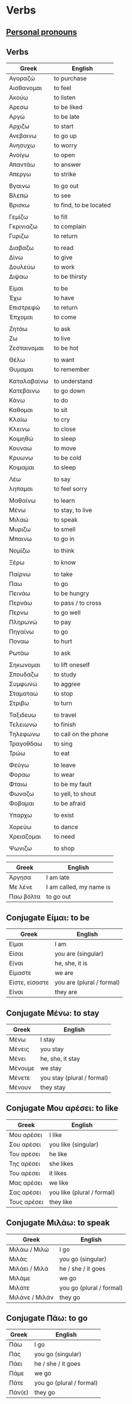 # Verbs

## [Personal pronouns](./pronouns.md)

## Verbs

| Greek | English |
|--|--|
| Αγοραζώ | to purchase |
| Αισθανομαι | to feel |
| Ακούω | to listen |
| Αρεσω | to be liked |
| Αργώ | to be late  |
| Αρχιζω | to start |
| Ανεβαινω | to go up |
| Ανησυχω | to worry |
| Ανοίγω | to open |
| Απαντάω | to answer |
| Απεργω | to strike |
|  |  |
| Βγαινω | to go out |
| Βλεπώ | to see |
| Βρισκω | to find, to be located |
|  |  |
| Γεμίζω | to fill |
| Γκρινιαζω | to complain |
| Γυριζω | to return |
|  |  |
| Διαβαζω | to read |
| Δίνω | to give |
| Δουλεύω | to work |
| Διψαω | to be thirsty |
|  |  |
| Είμαι | to be |
| Έχω | to have |
| Επιστρεφώ | to return |
| Έπχομαι | to come |
|  |  |
| Ζητάω | to ask |
| Ζω | to live |
| Ζεσταινομαι | to be hot |
|  |  |
| Θέλω | to want |
| Θυμαμαι | to remember |
|  |  |
| Καταλαβαίνω | to understand |
| Κατεβαινω | to go down |
| Κάνω | to do |
| Καθομαι | to sit |
| Κλαίω | to cry |
| Κλεινω | to close |
| Κοιμηθώ | to sleep |
| Κουναω | to move |
| Κρυωνω | to be cold |
| Κοιμαμαι | to sleep |
|  |  |
| Λέω | to say |
| ληπαμαι | to feel sorry |
|  |  |
| Μαθαίνω | to learn |
| Μένω | to stay, to live |
| Μιλαώ | to speak |
| Μυριζω | to smell |
| Μπαινω | to go in |
|  |  |
| Νομίζω | to think |
|  |  |
| Ξέρω | to know |
|  |  |
| Παίρνω | to take |
| Παω | to go |
| Πεινάω | to be hungry |
| Περνάω | to pass / to cross |
| Περνω | to go well |
| Πληρωνώ | to pay |
| Πηγαίνω | to go |
| Ποναω | to hurt |
|  |  |
| Ρωτάω | to ask |
|  |  |
| Σηκωνομαι | to lift oneself |
| Σπουδαζω | to study |
| Συμφωνώ | to aggree |
| Σταματαω | to stop |
| Στριβω | to turn |
|  |  |
| Ταξιδευω | to travel |
| Τελειωνώ | to finish |
| Τηλεφωνω | to call on the phone |
| Τραγοθδαω | to sing |
| Τρώω | to eat |
|  |  |
| Φεύγω | to leave |
| Φοραω | to wear |
| Φταιω | to be my fault |
| Φωναζω | to yell, to shout |
| Φοβαμαι | to be afraid |
|  |  |
| Υπαρχω | to exist |
|  |  |
| Χορεύω | to dance |
| Χρειαζομαι | to need |
|  |  |
| Ψωνιζω | to shop |
|  |  |

| Greek | English |
|--|--|
| Άργησα | I am late |
| Με λένε | I am called, my name is |
| Παω βόλτα | to go out |

## Conjugate Είμαι: to be

| Greek | English |
|--|--|
| Είμαι | I am |
| Είσαι | you are (singular) |
| Είναι | he, she, it is |
| Είμαστε | we are |
| Είστε, είσαστε | you are (plural / formal) |
| Είναι | they are |

## Conjugate Μένω: to stay

| Greek | English |
|--|--|
| Μένω | I stay |
| Μένεις | you stay |
| Μένει | he, she, it stay |
| Μένουμε | we stay |
| Μένετε | you stay (plural / formal) |
| Μένουν | they stay |

## Conjugate Μου αρέσει: to like

| Greek | English |
|--|--|
| Μου αρέσει | I like |
| Σου αρέσει | you like (singular) |
| Του αρέσει | he like |
| Της αρέσει | she likes |
| Του αρέσει | it likes |
| Μας αρέσει | we like |
| Σας αρέσει | you like (plural / formal) |
| Τους αρέσει | they like |

## Conjugate Μιλάω: to speak

| Greek | English |
|--|--|
| Μιλάω / Μιλώ | I go |
| Μιλάς | you go (singular) |
| Μιλάει / Μιλά | he / she / it goes |
| Μιλάμε | we go |
| Μιλάτε | you go (plural / formal) |
| Μιλάνε / Μιλάν | they go |

## Conjugate Πάω: to go

| Greek | English |
|--|--|
| Πάω | I go |
| Πάς | you go (singular) |
| Πάει | he / she / it goes |
| Πάμε | we go |
| Πάτε | you go (plural / formal) |
| Πάν(ε) | they go |
